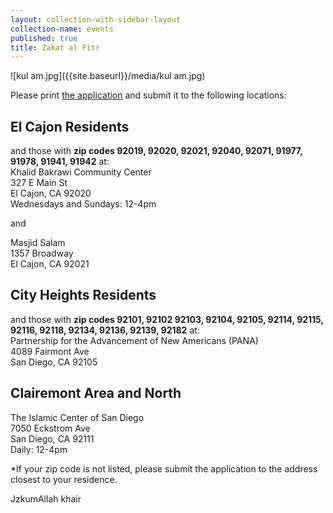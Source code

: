 ```yaml
---
layout: collection-with-sidebar-layout
collection-name: events
published: true
title: Zakat al Fitr
---
```

![kul am.jpg]({{site.baseurl}}/media/kul am.jpg)

Please print [the application](https://drive.google.com/open?id=1uWtsGEAbofSg1wnkcT3uMMGQe0Xhf5SU) and submit it to the following locations:

## El Cajon Residents 
and those with **zip codes 92019, 92020, 92021, 92040, 92071, 91977, 91978, 91941, 91942** at:  
Khalid Bakrawi Community Center  
327 E Main St  
El Cajon, CA  92020  
Wednesdays and Sundays: 12-4pm

and

Masjid Salam  
1357 Broadway  
El Cajon, CA 92021

## City Heights Residents 
and those with **zip codes 92101, 92102 92103, 92104, 92105, 92114, 92115, 92116, 92118, 92134, 92136, 92139, 92182** at:  
Partnership for the Advancement of New Americans (PANA)  
4089 Fairmont Ave  
San Diego, CA  92105

## Clairemont Area and North
The Islamic Center of San Diego  
7050 Eckstrom Ave  
San Diego, CA 92111  
Daily: 12-4pm  

*If your zip code is not listed, please submit the application to the address closest to your residence.

JzkumAllah khair
